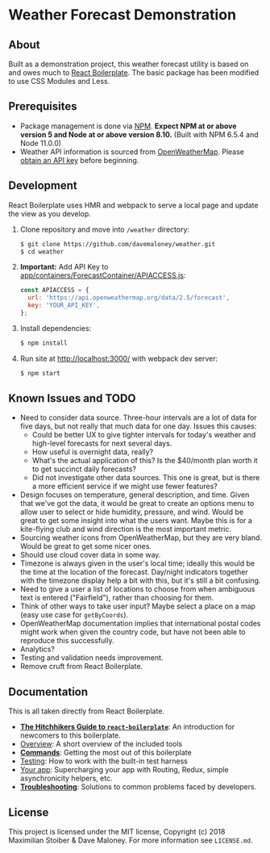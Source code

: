 # Weather Forecast Demonstration

## About

Built as a demonstration project, this weather forecast utility is based on and owes much to [React Boilerplate](https://github.com/react-boilerplate/react-boilerplate). The basic package has been modified to use CSS Modules and Less.

## Prerequisites

- Package management is done via [NPM](https://www.npmjs.com/). **Expect NPM at or above version 5 and Node at or above version 8.10.** (Built with NPM 6.5.4 and Node 11.0.0)
- Weather API information is sourced from [OpenWeatherMap](https://openweathermap.org/). Please [obtain an API key](https://openweathermap.org/appid) before beginning.

## Development

React Boilerplate uses HMR and webpack to serve a local page and update the view as you develop.

1. Clone repository and move into `/weather` directory:
   ```sh
   $ git clone https://github.com/davemaloney/weather.git
   $ cd weather
   ```
1. **Important:** Add API Key to [app/containers/ForecastContainer/APIACCESS.js](app/containers/ForecastContainer/APIACCESS.js):
   ```js
   const APIACCESS = {
     url: 'https://api.openweathermap.org/data/2.5/forecast',
     key: 'YOUR_API_KEY',
   };
   ```
1. Install dependencies:
   ```sh
   $ npm install
   ```
1. Run site at [http://localhost:3000/](http://localhost:3000/) with webpack dev server:
   ```sh
   $ npm start
   ```

<!-- Run tests & coverage report:

```sh
npm test
```

Watch tests:

```sh
npm run test-watch
``` -->

## Known Issues and TODO

- Need to consider data source. Three-hour intervals are a lot of data for five days, but not really that much data for one day. Issues this causes:
  - Could be better UX to give tighter intervals for today's weather and high-level forecasts for next several days.
  - How useful is overnight data, really?
  - What's the actual application of this? Is the $40/month plan worth it to get succinct daily forecasts?
  - Did not investigate other data sources. This one is great, but is there a more efficient service if we might use fewer features?
- Design focuses on temperature, general description, and time. Given that we've got the data, it would be great to create an options menu to allow user to select or hide humidity, pressure, and wind. Would be great to get some insight into what the users want. Maybe this is for a kite-flying club and wind direction is the most important metric.
- Sourcing weather icons from OpenWeatherMap, but they are very bland. Would be great to get some nicer ones.
- Should use cloud cover data in some way.
- Timezone is always given in the user's local time; ideally this would be the time at the location of the forecast. Day/night indicators together with the timezone display help a bit with this, but it's still a bit confusing.
- Need to give a user a list of locations to choose from when ambiguous text is entered ("Fairfield"), rather than choosing for them.
- Think of other ways to take user input? Maybe select a place on a map (easy use case for `getByCoords`).
- OpenWeatherMap documentation implies that international postal codes might work when given the country code, but have not been able to reproduce this successfully.
- Analytics?
- Testing and validation needs improvement.
- Remove cruft from React Boilerplate.

## Documentation

This is all taken directly from React Boilerplate.

- [**The Hitchhikers Guide to `react-boilerplate`**](docs/general/introduction.md): An introduction for newcomers to this boilerplate.
- [Overview](docs/general): A short overview of the included tools
- [**Commands**](docs/general/commands.md): Getting the most out of this boilerplate
- [Testing](docs/testing): How to work with the built-in test harness
- [Your app](docs/js): Supercharging your app with Routing, Redux, simple
  asynchronicity helpers, etc.
- [**Troubleshooting**](docs/general/gotchas.md): Solutions to common problems faced by developers.

## License

This project is licensed under the MIT license, Copyright (c) 2018 Maximilian
Stoiber & Dave Maloney. For more information see `LICENSE.md`.
